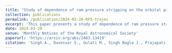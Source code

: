 ```yaml
---
title: "Study of dependence of ram pressure stripping on the orbital parameters of the galaxies"
collection: publications
permalink: /publication/2024-03-20-RPS-trajec
excerpt: 'This paper presents a study of dependence of ram pressure stripping on oribits of galaxies.'
date: 2024-03-20
venue: 'Monthly Notices of the Royal Astronomical Society'
paperurl: 'https://arxiv.org/abs/2403.13419'
citation: 'Singh A., Davessar S., Gulati M., Singh Bagla J., Prajapati M., 2024, arXiv, arXiv:2403.13419'
---
```

